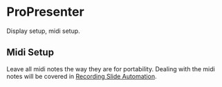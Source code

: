 # ProPresenter

Display setup, midi setup.

## Midi Setup

Leave all midi notes the way they are for portability. Dealing with the midi notes will be covered in [Recording Slide Automation](recording-slide-automation.md).